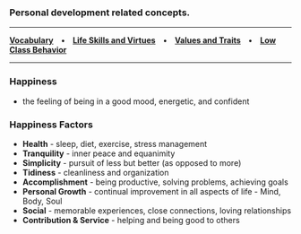 ### Personal development related concepts.

*****
**[Vocabulary](/vocabulary.md) • [Life Skills and Virtues](/life-skills-and-virtues.md) • [Values and Traits](/values-and-traits.md) • [Low Class Behavior](/low-class-behavior.md)**

*****

### Happiness
- the feeling of being in a good mood, energetic, and confident


### Happiness Factors
- **Health** - sleep, diet, exercise, stress management
- **Tranquility** - inner peace and equanimity
- **Simplicity** - pursuit of less but better (as opposed to more)
- **Tidiness** - cleanliness and organization
- **Accomplishment** - being productive, solving problems, achieving goals
- **Personal Growth** - continual improvement in all aspects of life - Mind, Body, Soul
- **Social** - memorable experiences, close connections, loving relationships
- **Contribution & Service** - helping and being good to others

